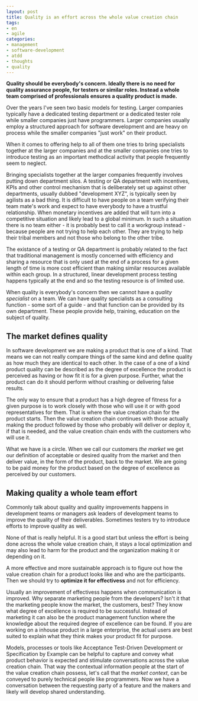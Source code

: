 ```yaml
---
layout: post
title: Quality is an effort across the whole value creation chain
tags:
- en
- agile
categories:
- management
- software-development
- atdd
- thoughts
- quality
---
```

**Quality should be everybody's concern. Ideally there is no need for quality assurance people, for testers or similar roles. Instead a whole team comprised of professionals ensures a quality product is made.**

Over the years I've seen two basic models for testing. Larger companies typically have a dedicated testing department or a dedicated tester role while smaller companies just have programmers. Larger companies usually employ a structured approach for software development and are heavy on process while the smaller companies "just work" on their product.

When it comes to offering help to all of them one tries to bring specialists together at the larger companies and at the smaller companies one tries to introduce testing as an important methodical activity that people frequently seem to neglect.

Bringing specialists together at the larger companies frequently involves putting down department silos. A testing or QA department with incentives, KPIs and other control mechanism that is deliberately set up against other departments, usually dubbed "development XYZ", is typically seen by agilists as a bad thing. It is difficult to have people on a team verifying their team mate's work and expect to have everybody to have a trustful relationship. When monetary incentives are added that will turn into a competitive situation and likely lead to a global minimum. In such a situation there is no team either - it is probably best to call it a workgroup instead - because people are not trying to help each other. They are trying to help their tribal members and not those who belong to the other tribe.

The existance of a testing or QA department is probably related to the fact that traditional management is mostly concerned with efficiency and sharing a resource that is only used at the end of a process for a given length of time is more cost efficient than making similar resources available within each group. In a structured, linear development process testing happens typically at the end and so the testing resource is of limited use.

When quality is everybody's concern then we cannot have a *quality specialist* on a team. We can have quality specialists as a consulting function - some sort of a guide - and that function can be provided by its own department. These people provide help, training, education on the subject of quality.

## The market defines quality
In software development we are making a product that is one of a kind. That means we can not really compare things of the same kind and define quality as how much they are identical to each other. In the case of a one of a kind product quality can be described as the degree of excellence the product is perceived as having or how fit it is for a given purpose. Further, what the product can do it should perform without crashing or delivering false results.

The only way to ensure that a product has a high degree of fitness for a given purpose is to work closely with those who will use it or with good representatives for them. That is where the value creation chain for the product starts. Then the value creation chain continues with those actually making the product followed by those who probably will deliver or deploy it, if that is needed, and the value creation chain ends with the customers who will use it. 

What we have is a circle. When we call our customers *the market* we get our definition of acceptable or desired quality from the market and then deliver value, in the form of the product, back to the market. We are going to be paid money for the product based on the degree of excellence as perceived by our customers.

## Making quality a whole team effort
Commonly talk about quality and quality improvements happens in development teams or managers ask leaders of development teams to improve the quality of their deliverables. Sometimes testers try to introduce efforts to improve quality as well.

None of that is really helpful. It is a good start but unless the effort is being done across the whole value creation chain, it stays a local optimization and may also lead to harm for the product and the organization making it or depending on it.

A more effective and more sustainable approach is to figure out how the value creation chain for a product looks like and who are the participants. Then we should try to **optimize it for effectivess** and not for efficiency. 

Usually an improvement of effectivess happens when communication is improved. Why separate marketing people from the developers? Isn't it that the marketing people know the market, the customers, best? They know what degree of excellence is required to be successful. Instead of marketing it can also be the product management function where the knowledge about the required degree of excellence can be found. If you are working on a inhouse product in a large enterprise, the actual users are best suited to explain what they think makes your product fit for purpose.

Models, processes or tools like Acceptance Test-Driven Development or Specification by Example can be helpful to capture and convey what product behavior is expected and stimulate conversations across the value creation chain. That way the contextual information people at the start of the value creation chain possess, let's call that the *market context*, can be conveyed to purely technical people like programmers. Now we have a conversation between the requesting party of a feature and the makers and likely will develop shared understanding.
